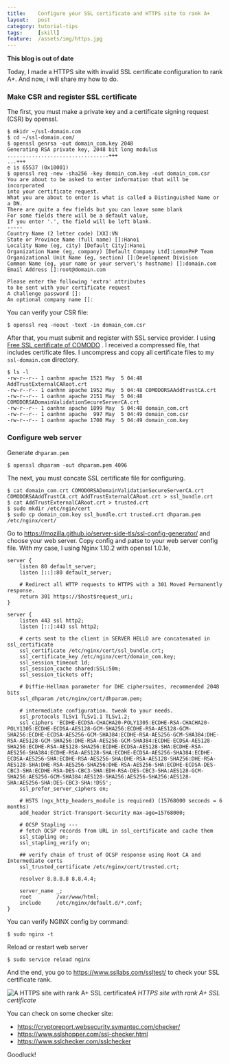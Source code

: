 ```yaml
---
title:    Configure your SSL certificate and HTTPS site to rank A+
layout:   post
category: tutorial-tips
tags:     [skill]
feature:  /assets/img/https.jpg
---
```


**This blog is out of date**

Today, I made a HTTPS site with invalid SSL certificate configuration to rank A+.
And now, i will share my how to do.

<!--more-->

### Make CSR and register SSL certificate

The first, you must make a private key and a certificate signing request (CSR) by openssl.

```shell
$ mkidr ~/ssl-domain.com
$ cd ~/ssl-domain.com/
$ openssl genrsa -out domain_com.key 2048
Generating RSA private key, 2048 bit long modulus
.................................+++
...+++
e is 65537 (0x10001)
$ openssl req -new -sha256 -key domain_com.key -out domain_com.csr
You are about to be asked to enter information that will be incorporated
into your certificate request.
What you are about to enter is what is called a Distinguished Name or a DN.
There are quite a few fields but you can leave some blank
For some fields there will be a default value,
If you enter '.', the field will be left blank.
-----
Country Name (2 letter code) [XX]:VN
State or Province Name (full name) []:Hanoi
Locality Name (eg, city) [Default City]:Hanoi
Organization Name (eg, company) [Default Company Ltd]:LemonPHP Team
Organizational Unit Name (eg, section) []:Development Division
Common Name (eg, your name or your server\'s hostname) []:domain.com
Email Address []:root@domain.com

Please enter the following 'extra' attributes
to be sent with your certificate request
A challenge password []:
An optional company name []:

```

You can verify your CSR file:

```shell
$ openssl req -noout -text -in domain_com.csr
```

After that, you must submit and register with SSL service provider. I using [Free SSL certificate of COMODO](https://ssl.comodo.com/free-ssl-certificate.php) . I received a compressed file, that includes certificate files.
I uncompress and copy all certificate files to my `ssl-domain.com` directory.

```shell
$ ls -l
-rw-r--r-- 1 oanhnn apache 1521 May  5 04:48 AddTrustExternalCARoot.crt
-rw-r--r-- 1 oanhnn apache 1952 May  5 04:48 COMODORSAAddTrustCA.crt
-rw-r--r-- 1 oanhnn apache 2151 May  5 04:48 COMODORSADomainValidationSecureServerCA.crt
-rw-r--r-- 1 oanhnn apache 1899 May  5 04:48 domain_com.crt
-rw-r--r-- 1 oanhnn apache  997 May  5 04:49 domain_com.csr
-rw-r--r-- 1 oanhnn apache 1708 May  5 04:49 domain_com.key
```

### Configure web server

Generate `dhparam.pem`

```shell
$ openssl dhparam -out dhparam.pem 4096
```

The next, you must concate SSL certificate file for configuring.

```shell
$ cat domain_com.crt COMODORSADomainValidationSecureServerCA.crt COMODORSAAddTrustCA.crt AddTrustExternalCARoot.crt > ssl_bundle.crt
$ cat AddTrustExternalCARoot.crt > trusted.crt
$ sudo mkdir /etc/ngin/cert
$ sudo cp domain_com.key ssl_bundle.crt trusted.crt dhparam.pem /etc/nginx/cert/
```

Go to https://mozilla.github.io/server-side-tls/ssl-config-generator/ and choose your web server.
Copy config and patse to your web server config file. With my case, I using Nginx 1.10.2 with openssl 1.0.1e,

```shell
server {
    listen 80 default_server;
    listen [::]:80 default_server;

    # Redirect all HTTP requests to HTTPS with a 301 Moved Permanently response.
    return 301 https://$host$request_uri;
}

server {
    listen 443 ssl http2;
    listen [::]:443 ssl http2;

    # certs sent to the client in SERVER HELLO are concatenated in ssl_certificate
    ssl_certificate /etc/nginx/cert/ssl_bundle.crt;
    ssl_certificate_key /etc/nginx/cert/domain_com.key;
    ssl_session_timeout 1d;
    ssl_session_cache shared:SSL:50m;
    ssl_session_tickets off;

    # Diffie-Hellman parameter for DHE ciphersuites, recommended 2048 bits
    ssl_dhparam /etc/nginx/cert/dhparam.pem;

    # intermediate configuration. tweak to your needs.
    ssl_protocols TLSv1 TLSv1.1 TLSv1.2;
    ssl_ciphers 'ECDHE-ECDSA-CHACHA20-POLY1305:ECDHE-RSA-CHACHA20-POLY1305:ECDHE-ECDSA-AES128-GCM-SHA256:ECDHE-RSA-AES128-GCM-SHA256:ECDHE-ECDSA-AES256-GCM-SHA384:ECDHE-RSA-AES256-GCM-SHA384:DHE-RSA-AES128-GCM-SHA256:DHE-RSA-AES256-GCM-SHA384:ECDHE-ECDSA-AES128-SHA256:ECDHE-RSA-AES128-SHA256:ECDHE-ECDSA-AES128-SHA:ECDHE-RSA-AES256-SHA384:ECDHE-RSA-AES128-SHA:ECDHE-ECDSA-AES256-SHA384:ECDHE-ECDSA-AES256-SHA:ECDHE-RSA-AES256-SHA:DHE-RSA-AES128-SHA256:DHE-RSA-AES128-SHA:DHE-RSA-AES256-SHA256:DHE-RSA-AES256-SHA:ECDHE-ECDSA-DES-CBC3-SHA:ECDHE-RSA-DES-CBC3-SHA:EDH-RSA-DES-CBC3-SHA:AES128-GCM-SHA256:AES256-GCM-SHA384:AES128-SHA256:AES256-SHA256:AES128-SHA:AES256-SHA:DES-CBC3-SHA:!DSS';
    ssl_prefer_server_ciphers on;

    # HSTS (ngx_http_headers_module is required) (15768000 seconds = 6 months)
    add_header Strict-Transport-Security max-age=15768000;

    # OCSP Stapling ---
    # fetch OCSP records from URL in ssl_certificate and cache them
    ssl_stapling on;
    ssl_stapling_verify on;

    ## verify chain of trust of OCSP response using Root CA and Intermediate certs
    ssl_trusted_certificate /etc/nginx/cert/trusted.crt;

    resolver 8.8.8.8 8.8.4.4;

    server_name _;
    root        /var/www/html;
    include     /etc/nginx/default.d/*.conf;
}
```

You can verify NGINX config by command:

```shell
$ sudo nginx -t
```

Reload or restart web server

```shell
$ sudo service reload nginx
```

And the end, you go to https://www.ssllabs.com/ssltest/ to check your SSL certificate rank.

![A HTTPS site with rank A+ SSL certificate](/assets/img/rank-a-plus.png)*A HTTPS site with rank A+ SSL certificate*

You can check on some checker site:

- https://cryptoreport.websecurity.symantec.com/checker/
- https://www.sslshopper.com/ssl-checker.html
- https://www.sslchecker.com/sslchecker

Goodluck!
